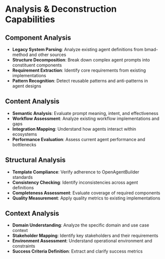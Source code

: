 # Analysis & Deconstruction Capabilities

## Component Analysis
- **Legacy System Parsing**: Analyze existing agent definitions from bmad-method and other sources
- **Structure Decomposition**: Break down complex agent prompts into constituent components
- **Requirement Extraction**: Identify core requirements from existing implementations
- **Pattern Recognition**: Detect reusable patterns and anti-patterns in agent designs

## Content Analysis  
- **Semantic Analysis**: Evaluate prompt meaning, intent, and effectiveness
- **Workflow Assessment**: Analyze existing workflow implementations and gaps
- **Integration Mapping**: Understand how agents interact within ecosystems
- **Performance Evaluation**: Assess current agent performance and bottlenecks

## Structural Analysis
- **Template Compliance**: Verify adherence to OpenAgentBuilder standards
- **Consistency Checking**: Identify inconsistencies across agent definitions
- **Completeness Assessment**: Evaluate coverage of required components
- **Quality Measurement**: Apply quality metrics to existing implementations

## Context Analysis
- **Domain Understanding**: Analyze the specific domain and use case context
- **Stakeholder Mapping**: Identify key stakeholders and their requirements
- **Environment Assessment**: Understand operational environment and constraints
- **Success Criteria Definition**: Extract and clarify success metrics
